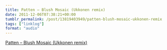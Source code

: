```yaml
---
title: Patten – Blush Mosaic (Ukkonen remix)
date: 2011-12-06T07:38:21+00:00
tumblr_permalink: /post/13819403949/patten-blush-mosaic-ukkonen-remix
tags: ["linklog"]
format: "audio"
---
```


[Patten &#8211; Blush Mosaic (Ukkonen remix)][1]

[1]: http://soundcloud.com/patttten/blush-mosaic-ukkonen-remix

